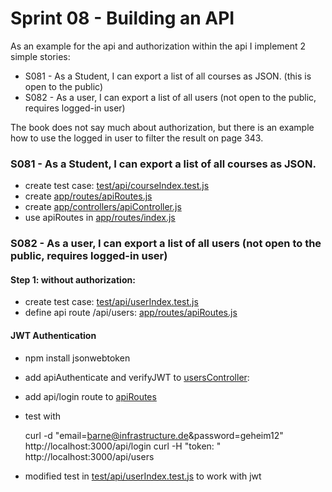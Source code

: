 # Sprint 08 - Building an API

As an example for the api and authorization within the api I implement 2 simple stories:

- S081 - As a Student, I can export a list of all courses as JSON. (this is open to the public)
- S082 - As a user, I can export a list of all users (not open to the public, requires logged-in user)

The book does not say much about authorization, but there is 
an example how to use the logged in user to filter the result on page 343.
       
### S081 - As a Student, I can export a list of all courses as JSON.

- create test case: [test/api/courseIndex.test.js](../test/api/courseIndex.test.js)   
- create [app/routes/apiRoutes.js](../app/routes/apiRoutes.js)
- create [app/controllers/apiController.js](../app/controllers/apiController.js)
- use apiRoutes in [app/routes/index.js](../app/routes/index.js)


### S082 - As a user, I can export a list of all users (not open to the public, requires logged-in user)
#### Step 1: without authorization:
- create test case: [test/api/userIndex.test.js](../test/api/userIndex.test.js)
- define api route /api/users: [app/routes/apiRoutes.js](../app/routes/apiRoutes.js)

#### JWT Authentication

- npm install jsonwebtoken
- add apiAuthenticate and verifyJWT to [usersController](../app/controllers/usersController.js): 
- add api/login route to [apiRoutes](../app/routes/apiRoutes.js)
- test with 

    curl -d "email=barne@infrastructure.de&password=geheim12" http://localhost:3000/api/login
    curl -H "token: <copy token here>" http://localhost:3000/api/users

- modified test in [test/api/userIndex.test.js](../test/api/userIndex.test.js) to work with jwt 

